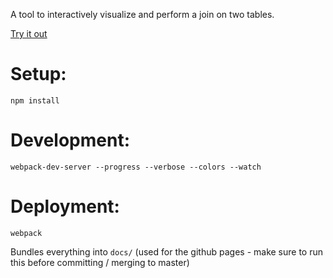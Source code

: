 A tool to interactively visualize and perform a join on two tables.

[Try it out](https://alex-r-bigelow.github.io/join-technique)

Setup:
======
    npm install

Development:
============
    webpack-dev-server --progress --verbose --colors --watch

Deployment:
===========
    webpack
Bundles everything into `docs/` (used for the github pages - make sure to run this before committing / merging to master)
